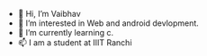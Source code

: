 - 👋 Hi, I’m Vaibhav
- 👀 I’m interested in Web and android devlopment.
- 🌱 I’m currently learning c.
- 📫 I am a student at IIIT Ranchi

<!---
hellovaibhav/hellovaibhav is a ✨ special ✨ repository because its `README.md` (this file) appears on your GitHub profile.
You can click the Preview link to take a look at your changes.
--->
